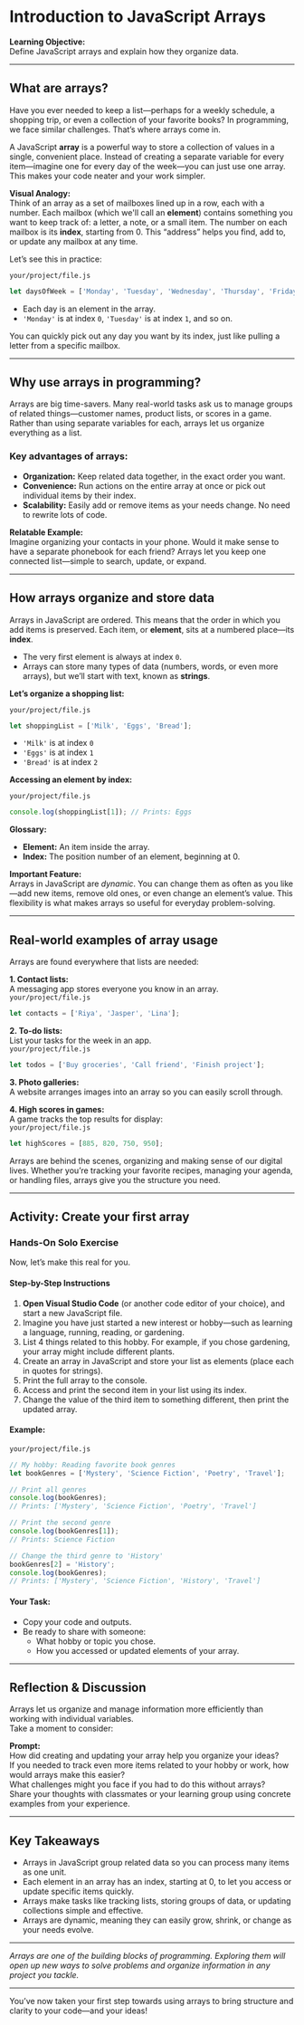 # Introduction to JavaScript Arrays

**Learning Objective:**  
Define JavaScript arrays and explain how they organize data.

---

## What are arrays?

Have you ever needed to keep a list—perhaps for a weekly schedule, a shopping trip, or even a collection of your favorite books? In programming, we face similar challenges. That’s where arrays come in.

A JavaScript **array** is a powerful way to store a collection of values in a single, convenient place. Instead of creating a separate variable for every item—imagine one for every day of the week—you can just use one array. This makes your code neater and your work simpler.

**Visual Analogy:**  
Think of an array as a set of mailboxes lined up in a row, each with a number. Each mailbox (which we'll call an **element**) contains something you want to keep track of: a letter, a note, or a small item. The number on each mailbox is its **index**, starting from 0. This “address” helps you find, add to, or update any mailbox at any time.

Let’s see this in practice:

`your/project/file.js`
```javascript
let daysOfWeek = ['Monday', 'Tuesday', 'Wednesday', 'Thursday', 'Friday', 'Saturday', 'Sunday'];
```
- Each day is an element in the array.
- `'Monday'` is at index `0`, `'Tuesday'` is at index `1`, and so on.

You can quickly pick out any day you want by its index, just like pulling a letter from a specific mailbox.

---

## Why use arrays in programming?

Arrays are big time-savers. Many real-world tasks ask us to manage groups of related things—customer names, product lists, or scores in a game. Rather than using separate variables for each, arrays let us organize everything as a list.

### Key advantages of arrays:

- **Organization:** Keep related data together, in the exact order you want.
- **Convenience:** Run actions on the entire array at once or pick out individual items by their index.
- **Scalability:** Easily add or remove items as your needs change. No need to rewrite lots of code.

**Relatable Example:**  
Imagine organizing your contacts in your phone. Would it make sense to have a separate phonebook for each friend? Arrays let you keep one connected list—simple to search, update, or expand.

---

## How arrays organize and store data

Arrays in JavaScript are ordered. This means that the order in which you add items is preserved. Each item, or **element**, sits at a numbered place—its **index**.

- The very first element is always at index `0`.
- Arrays can store many types of data (numbers, words, or even more arrays), but we’ll start with text, known as **strings**.

**Let’s organize a shopping list:**

`your/project/file.js`
```javascript
let shoppingList = ['Milk', 'Eggs', 'Bread'];
```
- `'Milk'` is at index `0`
- `'Eggs'` is at index `1`
- `'Bread'` is at index `2`

**Accessing an element by index:**  

`your/project/file.js`
```javascript
console.log(shoppingList[1]); // Prints: Eggs
```

**Glossary:**
- **Element:** An item inside the array.
- **Index:** The position number of an element, beginning at 0.

**Important Feature:**  
Arrays in JavaScript are *dynamic*. You can change them as often as you like—add new items, remove old ones, or even change an element’s value. This flexibility is what makes arrays so useful for everyday problem-solving.

---

## Real-world examples of array usage

Arrays are found everywhere that lists are needed:

**1. Contact lists:**  
A messaging app stores everyone you know in an array.  
`your/project/file.js`
```javascript
let contacts = ['Riya', 'Jasper', 'Lina'];
```

**2. To-do lists:**  
List your tasks for the week in an app.  
`your/project/file.js`
```javascript
let todos = ['Buy groceries', 'Call friend', 'Finish project'];
```

**3. Photo galleries:**  
A website arranges images into an array so you can easily scroll through.

**4. High scores in games:**  
A game tracks the top results for display:  
`your/project/file.js`
```javascript
let highScores = [885, 820, 750, 950];
```
Arrays are behind the scenes, organizing and making sense of our digital lives. Whether you’re tracking your favorite recipes, managing your agenda, or handling files, arrays give you the structure you need.

---

## Activity: Create your first array

### Hands-On Solo Exercise

Now, let’s make this real for you.

#### Step-by-Step Instructions

1. **Open Visual Studio Code** (or another code editor of your choice), and start a new JavaScript file.
2. Imagine you have just started a new interest or hobby—such as learning a language, running, reading, or gardening.
3. List 4 things related to this hobby. For example, if you chose gardening, your array might include different plants.
4. Create an array in JavaScript and store your list as elements (place each in quotes for strings).
5. Print the full array to the console.
6. Access and print the second item in your list using its index.
7. Change the value of the third item to something different, then print the updated array.

#### Example:

`your/project/file.js`
```javascript
// My hobby: Reading favorite book genres
let bookGenres = ['Mystery', 'Science Fiction', 'Poetry', 'Travel'];

// Print all genres
console.log(bookGenres); 
// Prints: ['Mystery', 'Science Fiction', 'Poetry', 'Travel']

// Print the second genre
console.log(bookGenres[1]); 
// Prints: Science Fiction

// Change the third genre to 'History'
bookGenres[2] = 'History';
console.log(bookGenres); 
// Prints: ['Mystery', 'Science Fiction', 'History', 'Travel']
```

#### Your Task:

- Copy your code and outputs.
- Be ready to share with someone:  
  - What hobby or topic you chose.
  - How you accessed or updated elements of your array.

---

## Reflection & Discussion

Arrays let us organize and manage information more efficiently than working with individual variables.  
Take a moment to consider:

**Prompt:**  
How did creating and updating your array help you organize your ideas?  
If you needed to track even more items related to your hobby or work, how would arrays make this easier?  
What challenges might you face if you had to do this without arrays?  
Share your thoughts with classmates or your learning group using concrete examples from your experience.

---

## Key Takeaways

- Arrays in JavaScript group related data so you can process many items as one unit.
- Each element in an array has an index, starting at 0, to let you access or update specific items quickly.
- Arrays make tasks like tracking lists, storing groups of data, or updating collections simple and effective.
- Arrays are dynamic, meaning they can easily grow, shrink, or change as your needs evolve.

---

*Arrays are one of the building blocks of programming. Exploring them will open up new ways to solve problems and organize information in any project you tackle.*

---

You’ve now taken your first step towards using arrays to bring structure and clarity to your code—and your ideas!